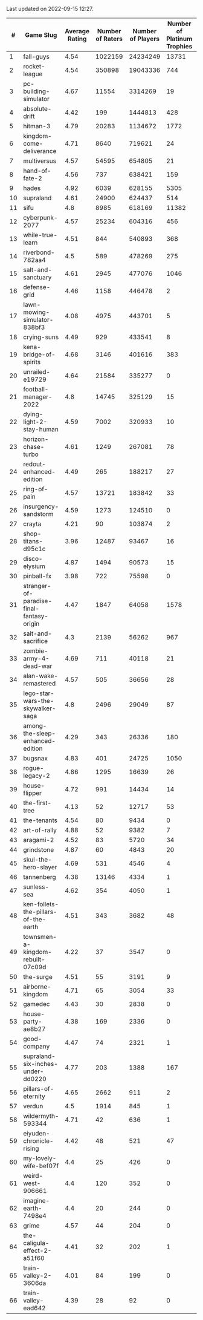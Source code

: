 Last updated on 2022-09-15 12:27.


|#|Game Slug|Average Rating|Number of Raters|Number of Players|Number of Platinum Trophies|Max Rarity (%)|
|---|---|---|---|---|---|---|
|1|fall-guys|4.54|1022159|24234249|13731|91|
|2|rocket-league|4.54|350898|19043336|744|73|
|3|pc-building-simulator|4.67|11554|3314269|19|47|
|4|absolute-drift|4.42|199|1444813|428|10|
|5|hitman-3|4.79|20283|1134672|1772|48|
|6|kingdom-come-deliverance|4.71|8640|719621|24|30|
|7|multiversus|4.57|54595|654805|21|84|
|8|hand-of-fate-2|4.56|737|638421|159|72|
|9|hades|4.92|6039|628155|5305|89|
|10|supraland|4.61|24900|624437|514|100|
|11|sifu|4.8|8985|618169|11382|90|
|12|cyberpunk-2077|4.57|25234|604316|456|59|
|13|while-true-learn|4.51|844|540893|368|93|
|14|riverbond-782aa4|4.5|589|478269|275|69|
|15|salt-and-sanctuary|4.61|2945|477076|1046|83|
|16|defense-grid|4.46|1158|446478|2|79|
|17|lawn-mowing-simulator-838bf3|4.08|4975|443701|5|94|
|18|crying-suns|4.49|929|433541|8|65|
|19|kena-bridge-of-spirits|4.68|3146|401616|383|94|
|20|unrailed-e19729|4.64|21584|335277|0|38|
|21|football-manager-2022|4.8|14745|325129|15|46|
|22|dying-light-2-stay-human|4.59|7002|320933|10|49|
|23|horizon-chase-turbo|4.61|1249|267081|78|83|
|24|redout-enhanced-edition|4.49|265|188217|27|40|
|25|ring-of-pain|4.57|13721|183842|33|97|
|26|insurgency-sandstorm|4.59|1273|124510|0|9|
|27|crayta|4.21|90|103874|2|22|
|28|shop-titans-d95c1c|3.96|12487|93467|16|99|
|29|disco-elysium|4.87|1494|90573|15|28|
|30|pinball-fx|3.98|722|75598|0|87|
|31|stranger-of-paradise-final-fantasy-origin|4.47|1847|64058|1578|98|
|32|salt-and-sacrifice|4.3|2139|56262|967|91|
|33|zombie-army-4-dead-war|4.69|711|40118|21|66|
|34|alan-wake-remastered|4.57|505|36656|28|2|
|35|lego-star-wars-the-skywalker-saga|4.8|2496|29049|87|98|
|36|among-the-sleep-enhanced-edition|4.29|343|26336|180|46|
|37|bugsnax|4.83|401|24725|1050|96|
|38|rogue-legacy-2|4.86|1295|16639|26|36|
|39|house-flipper|4.72|991|14434|14|93|
|40|the-first-tree|4.13|52|12717|53|86|
|41|the-tenants|4.54|80|9434|0|97|
|42|art-of-rally|4.88|52|9382|7|95|
|43|aragami-2|4.52|83|5720|34|92|
|44|grindstone|4.87|60|4843|20|98|
|45|skul-the-hero-slayer|4.69|531|4546|4|96|
|46|tannenberg|4.38|13146|4334|1|51|
|47|sunless-sea|4.62|354|4050|1|38|
|48|ken-follets-the-pillars-of-the-earth|4.51|343|3682|48|64|
|49|townsmen-a-kingdom-rebuilt-07c09d|4.22|37|3547|0|67|
|50|the-surge|4.51|55|3191|9|94|
|51|airborne-kingdom|4.71|65|3054|33|55|
|52|gamedec|4.43|30|2838|0|59|
|53|house-party-ae8b27|4.38|169|2336|0|18|
|54|good-company|4.47|74|2321|1|60|
|55|supraland-six-inches-under-dd0220|4.77|203|1388|167|99|
|56|pillars-of-eternity|4.65|2662|911|2|79|
|57|verdun|4.5|1914|845|1|47|
|58|wildermyth-593344|4.71|42|636|1|91|
|59|eiyuden-chronicle-rising|4.42|48|521|47|90|
|60|my-lovely-wife-bef07f|4.4|25|426|0|99|
|61|weird-west-906661|4.4|120|352|0|73|
|62|imagine-earth-7498e4|4.4|20|244|0|66|
|63|grime|4.57|44|204|0|94|
|64|the-caligula-effect-2-a51f60|4.41|32|202|1|98|
|65|train-valley-2-3606da|4.01|84|199|0|88|
|66|train-valley-ead642|4.39|28|92|0|77|
